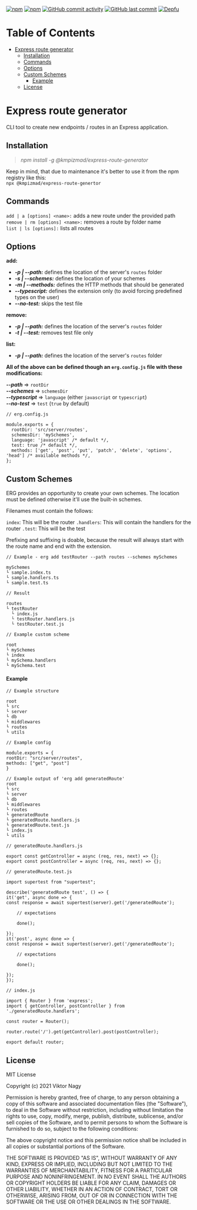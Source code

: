 [![npm][npm-version]][npm-url]
[![npm][npm-downloads]][npm-url]
[![GitHub commit activity][github-activity]][github-url]
[![GitHub last commit][github-last-commit]][github-url]
[![Depfu][depfu-updates]][depfu-url]

# Table of Contents

- [Express route generator](#express-route-generator)
  - [Installation](#installation)
  - [Commands](#commands)
  - [Options](#options)
  - [Custom Schemes](#custom-schemes)
    - [Example](#example)
  - [License](#license)

# Express route generator

CLI tool to create new endpoints / routes in an Express application.

## Installation

> _npm install -g @kmpizmad/express-route-generator_

Keep in mind, that due to maintenance it's better to use it from the npm registry like this:<br/>
`npx @kmpizmad/express-route-genertor`

## Commands

`add | a [options] <name>:` adds a new route under the provided path<br />
`remove | rm [options] <name>:` removes a route by folder name<br />
`list | ls [options]:` lists all routes

## Options

**add:**<br />

- **_-p | --path:_** defines the location of the server's `routes` folder
- **_-s | --schemes:_** defines the location of your schemes
- **_-m | --methods:_** defines the HTTP methods that should be generated
- **_--typescript:_** defines the extension only (to avoid forcing predefined types on the user)
- **_--no-test:_** skips the test file

**remove:**<br />

- **_-p | --path:_** defines the location of the server's `routes` folder
- **_-t | --test:_** removes test file only

**list:**

- **_-p | --path:_** defines the location of the server's `routes` folder

**All of the above can be defined though an `erg.config.js` file with these modifications:**

**_--path_** => `rootDir`<br />
**_--schemes_** => `schemesDir`<br />
**_--typescript_** => `language` (either `javascript` or `typescript`)<br />
**_--no-test_** => `test` (`true` by default)

```
// erg.config.js

module.exports = {
  rootDir: 'src/server/routes',
  schemesDir: 'mySchemes',
  language: 'javascript' /* default */,
  test: true /* default */,
  methods: ['get', 'post', 'put', 'patch', 'delete', 'options', 'head'] /* available methods */,
};
```

## Custom Schemes

ERG provides an opportunity to create your own schemes. The location must be defined otherwise it'll use the built-in schemes.

Filenames must contain the follows:

`index`: This will be the router
`.handlers`: This will contain the handlers for the router
`.test`: This will be the test

Prefixing and suffixing is doable, because the result will always start with the route name and end with the extension.

```
// Example - erg add testRouter --path routes --schemes mySchemes

mySchemes
└ sample.index.ts
└ sample.handlers.ts
└ sample.test.ts
```

```
// Result

routes
└ testRouter
  └ index.js
  └ testRouter.handlers.js
  └ testRouter.test.js
```

```
// Example custom scheme

root
└ mySchemes
└ index
└ mySchema.handlers
└ mySchema.test

```

#### Example

```
// Example structure

root
└ src
└ server
└ db
└ middlewares
└ routes
└ utils
```

```
// Example config

module.exports = {
rootDir: "src/server/routes",
methods: ["get", "post"]
}
```

```
// Example output of 'erg add generatedRoute'
root
└ src
└ server
└ db
└ middlewares
└ routes
└ generatedRoute
└ generatedRoute.handlers.js
└ generatedRoute.test.js
└ index.js
└ utils
```

```
// generatedRoute.handlers.js

export const getController = async (req, res, next) => {};
export const postController = async (req, res, next) => {};
```

```
// generatedRoute.test.js

import supertest from "supertest";

describe('generatedRoute test', () => {
it('get', async done => {
const response = await supertest(server).get('/generatedRoute');

    // expectations

    done();

});
it('post', async done => {
const response = await supertest(server).get('/generatedRoute');

    // expectations

    done();

});
});
```

```
// index.js

import { Router } from 'express';
import { getController, postController } from './generatedRoute.handlers';

const router = Router();

router.route('/').get(getController).post(postController);

export default router;
```

## License

MIT License

Copyright (c) 2021 Viktor Nagy

Permission is hereby granted, free of charge, to any person obtaining a copy
of this software and associated documentation files (the "Software"), to deal
in the Software without restriction, including without limitation the rights
to use, copy, modify, merge, publish, distribute, sublicense, and/or sell
copies of the Software, and to permit persons to whom the Software is
furnished to do so, subject to the following conditions:

The above copyright notice and this permission notice shall be included in all
copies or substantial portions of the Software.

THE SOFTWARE IS PROVIDED "AS IS", WITHOUT WARRANTY OF ANY KIND, EXPRESS OR
IMPLIED, INCLUDING BUT NOT LIMITED TO THE WARRANTIES OF MERCHANTABILITY,
FITNESS FOR A PARTICULAR PURPOSE AND NONINFRINGEMENT. IN NO EVENT SHALL THE
AUTHORS OR COPYRIGHT HOLDERS BE LIABLE FOR ANY CLAIM, DAMAGES OR OTHER
LIABILITY, WHETHER IN AN ACTION OF CONTRACT, TORT OR OTHERWISE, ARISING FROM,
OUT OF OR IN CONNECTION WITH THE SOFTWARE OR THE USE OR OTHER DEALINGS IN THE
SOFTWARE.

[npm-url]: https://www.npmjs.com/package/@kmpizmad/express-route-generator
[npm-version]: https://img.shields.io/npm/v/@kmpizmad/express-route-generator?color=success&logo=npm
[npm-downloads]: https://img.shields.io/npm/dm/@kmpizmad/express-route-generator?color=critical&logo=npm
[github-url]: https://github.com/kmpizmad/express-route-generator
[github-activity]: https://img.shields.io/github/commit-activity/m/kmpizmad/express-route-generator?color=informational&logo=GitHub
[github-last-commit]: https://img.shields.io/github/last-commit/kmpizmad/express-route-generator?color=orange&logo=GitHub
[depfu-url]: https://depfu.com/orgs/github/kmpizmad
[depfu-updates]: https://img.shields.io/depfu/kmpizmad/express-route-generator?color=yellow&logo=Depfu
